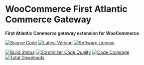 WooCommerce First Atlantic Commerce Gateway
===========================================

**First Atlantic Commerce gateway extension for WooCommerce**

[![Source Code](http://img.shields.io/badge/source-strikewood/woocommerce--first--atlantic--commerce-blue.svg?style=flat-square)](https://github.com/strikewood/woocommerce-first-atlantic-commerce) [![Latest Version](https://img.shields.io/github/release/strikewood/woocommerce-first-atlantic-commerce.svg?style=flat-square)](https://github.com/strikewood/woocommerce-first-atlantic-commerce/releases) [![Software License](https://img.shields.io/github/license/strikewood/woocommerce-first-atlantic-commerce.svg?style=flat-square)](https://github.com/strikewood/woocommerce-first-atlantic-commerce/blob/master/LICENSE)

[![Build Status](https://img.shields.io/scrutinizer/build/g/strikewood/woocommerce-first-atlantic-commerce.svg?style=flat-square)](https://scrutinizer-ci.com/g/strikewood/woocommerce-first-atlantic-commerce/build-status/master) [![Scrutinizer Code Quality](https://img.shields.io/scrutinizer/g/strikewood/woocommerce-first-atlantic-commerce.svg?style=flat-square)](https://scrutinizer-ci.com/g/strikewood/woocommerce-first-atlantic-commerce/?branch=master) [![Code Coverage](https://img.shields.io/scrutinizer/coverage/g/strikewood/woocommerce-first-atlantic-commerce.svg?style=flat-square)](https://scrutinizer-ci.com/g/strikewood/woocommerce-first-atlantic-commerce/?branch=master) [![Total Downloads](https://img.shields.io/packagist/dt/strikewood/woocommerce-first-atlantic-commerce.svg?style=flat-square)](https://packagist.org/packages/strikewood/woocommerce-first-atlantic-commerce/)
